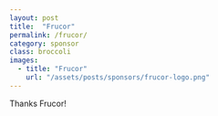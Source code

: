 ```yaml
---
layout: post
title:  "Frucor"
permalink: /frucor/
category: sponsor
class: broccoli
images: 
  - title: "Frucor"
    url: "/assets/posts/sponsors/frucor-logo.png"
---
```


Thanks Frucor!
